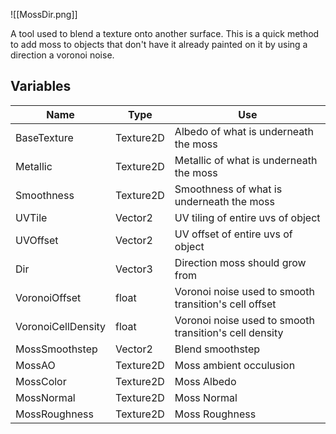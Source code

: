 ![[MossDir.png]]

A tool used to blend a texture onto another surface. This is a quick method to add moss to objects that don't have it already painted on it by using a direction a voronoi noise.

## Variables
| Name               | Type      | Use                                                    |
| ------------------ | --------- | ------------------------------------------------------ |
| BaseTexture        | Texture2D | Albedo of what is underneath the moss                  |
| Metallic           | Texture2D | Metallic of what is underneath the moss                |
| Smoothness         | Texture2D | Smoothness of what is underneath the moss              |
| UVTile             | Vector2   | UV tiling of entire uvs of object                      |
| UVOffset           | Vector2   | UV offset of entire uvs of object                      |
| Dir                | Vector3   | Direction moss should grow from                        |
| VoronoiOffset      | float     | Voronoi noise used to smooth transition's cell offset  |
| VoronoiCellDensity | float     | Voronoi noise used to smooth transition's cell density |
| MossSmoothstep     | Vector2   | Blend smoothstep                                       |
| MossAO             | Texture2D | Moss ambient occulusion                                |
| MossColor          | Texture2D | Moss Albedo                                            |
| MossNormal         | Texture2D | Moss Normal                                            |
| MossRoughness      | Texture2D | Moss Roughness                                         |
